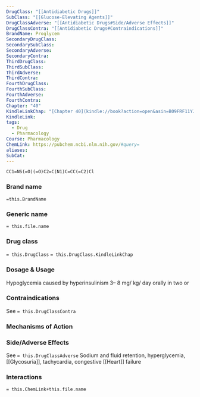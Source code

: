 ```yaml
---
DrugClass: "[[Antidiabetic Drugs]]"
SubClass: "[[Glucose-Elevating Agents]]"
DrugClassAdverse: "[[Antidiabetic Drugs#Side/Adverse Effects]]"
DrugClassContra: "[[Antidiabetic Drugs#Contraindications]]"
BrandName: Proglycem
SecondaryDrugClass: 
SecondarySubClass: 
SecondaryAdverse: 
SecondaryContra: 
ThirdDrugClass: 
ThirdSubClass: 
ThirdAdverse: 
ThirdContra: 
FourthDrugClass: 
FourthSubClass: 
FourthAdverse: 
FourthContra: 
Chapter: "40"
KindleLinkChap: "[Chapter 40](kindle://book?action=open&asin=B09FRF11YJ&location=22730)"
KindleLink: 
tags:
  - Drug
  - Pharmacology
Course: Pharmacology
ChemLink: https://pubchem.ncbi.nlm.nih.gov/#query=
aliases: 
SubCat:
---
```

```smiles
CC1=NS(=O)(=O)C2=C(N1)C=CC(=C2)Cl
```

### Brand name
`=this.BrandName`

### Generic name
`= this.file.name`

### Drug class 
`= this.DrugClass`
	`= this.DrugClass.KindleLinkChap`

### Dosage & Usage
Hypoglycemia caused by hyperinsulinism
3– 8 mg/ kg/ day orally in two or

### Contraindications
See `= this.DrugClassContra`

### Mechanisms of Action


### Side/Adverse Effects
See `= this.DrugClassAdverse`
Sodium and fluid retention, hyperglycemia, [[Glycosuria]], tachycardia, congestive [[Heart]] failure

### Interactions

`= this.ChemLink+this.file.name`

